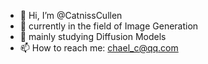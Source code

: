 - 👋 Hi, I’m @CatnissCullen
- 👀 currently in the field of Image Generation
- 🌱 mainly studying Diffusion Models
- 📫 How to reach me: chael_c@qq.com

<!---
CatnissCullen/CatnissCullen is a ✨ special ✨ repository because its `README.md` (this file) appears on your GitHub profile.
You can click the Preview link to take a look at your changes.
--->
